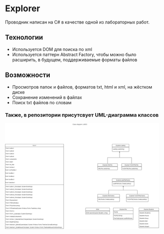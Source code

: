 # Explorer

Проводник написан на C# в качестве одной из лабораторных работ.
## Технологии
- Используется DOM для поиска по xml
- Используется паттерн Abstract Factory, чтобы можно было расширить, в будущем, поддерживаемые форматы файлов 
## Возможности
- Просмотров папок и файлов, форматов txt, html и xml, на жёстком диске
- Сохранение изменений в файлах
- Поиск txt файлов по словам

### Также, в репозитории присутсвует UML-диаграмма классов

![](https://github.com/DTeltsov/Explorer/blob/main/Explorer/Explorer/LAB3Class.png)
